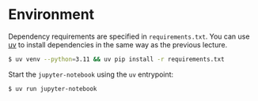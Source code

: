 # Environment

Dependency requirements are specified in `requirements.txt`. You can use
[uv](https://docs.astral.sh/uv/getting-started/installation/) to install dependencies
in the same way as the previous lecture.
```bash
$ uv venv --python=3.11 && uv pip install -r requirements.txt
```
Start the `jupyter-notebook` using the `uv` entrypoint:
```bash
$ uv run jupyter-notebook
```

